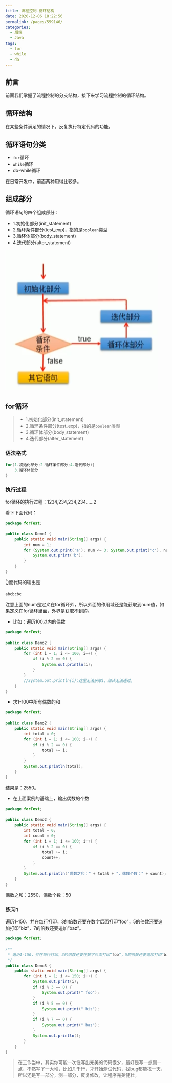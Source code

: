 ```yaml
---
title: 流程控制-循环结构
date: 2020-12-06 18:22:56
permalink: /pages/559146/
categories:
  - 后端
  - Java
tags:
  - for
  - while
  - do
---
```


## 前言
前面我们掌握了流程控制的分支结构，接下来学习流程控制的循环结构。

## 循环结构
在某些条件满足的情况下，反复执行特定代码的功能。

## 循环语句分类

- `for`循环
- `while`循环
- do-while循环

在日常开发中，前面两种用得比较多。

## 组成部分

循环语句的四个组成部分：

- 1.初始化部分(init_statement)
- 2.循环条件部分(test_exp)，指的是`boolean`类型
- 3.循环体部分(body_statement)
- 4.迭代部分(alter_statement)

<img src="https://github.com/SaulJWu/images/blob/main/20201206182748.png?raw=true" alt="20201206182748.png" style="zoom:80%;" />



## for循环

> - 1.初始化部分(init_statement)
> - 2.循环条件部分(test_exp)，指的是`boolean`类型
> - 3.循环体部分(body_statement)
> - 4.迭代部分(alter_statement)



### 语法格式

~~~java
for(1.初始化部分;2.循环条件部分;4.迭代部分){
    3.循环体部分
}
~~~



### 执行过程

for循环的执行过程：1234,234,234,234……2

看下下面代码：

~~~java
package forTest;

public class Demo1 {
    public static void main(String[] args) {
        int num = 1;
        for (System.out.print('a'); num <= 3; System.out.print('c'), num++) {
            System.out.print('b');
        }
    }
}
~~~

👆面代码的输出是

```
abcbcbc
```



注意上面的num是定义在for循环外，所以外面的作用域还是能获取到num值，如果定义在for循环里面，外界是获取不到的。

- 比如：遍历100以内的偶数

~~~java
package forTest;

public class Demo2 {
    public static void main(String[] args) {
        for (int i = 1; i <= 100; i++) {
            if (i % 2 == 0) {
                System.out.println(i);
            }
        }
        //System.out.println(i);这里无法获取i，编译无法通过。
    }
}
~~~

- 求1-100中所有偶数的和

~~~java
package forTest;

public class Demo2 {
    public static void main(String[] args) {
        int total = 0;
        for (int i = 1; i <= 100; i++) {
            if (i % 2 == 0) {
                total += i;
            }
        }
        System.out.println(total);
    }
}
~~~

结果是：2550。

- 在上面案例的基础上，输出偶数的个数

~~~java
package forTest;

public class Demo2 {
    public static void main(String[] args) {
        int total = 0;
        int count = 0;
        for (int i = 1; i <= 100; i++) {
            if (i % 2 == 0) {
                total += i;
                count++;
            }
        }
        System.out.println("偶数之和：" + total + "，偶数个数：" + count);
    }
}
~~~

偶数之和：2550，偶数个数：50



### 练习1

遍历1-150，并在每行打印，3的倍数还要在数字后面打印“foo”，5的倍数还要追加打印“biz”，7的倍数还要追加“baz”。

~~~java
package forTest;

/**
 * 遍历1-150，并在每行打印，3的倍数还要在数字后面打印“foo”，5的倍数还要追加打印“biz”，7的倍数还要追加“baz”。
 */
public class Demo3 {
    public static void main(String[] args) {
        for (int i = 1; i <= 150; i++) {
            System.out.print(i);
            if (i % 3 == 0) {
                System.out.print(" foo");
            }
            if (i % 5 == 0) {
                System.out.print(" biz");
            }
            if (i % 7 == 0) {
                System.out.print(" baz");
            }
            System.out.println();
        }
    }
}
~~~

> 在工作当中，其实你可能一次性写出完美的代码很少，最好是写一点侧一点，不然写了一大堆，比如几千行，才开始测试代码，找bug都能找一天，所以还是写一部分，测一部分，反复修改，让程序完美健壮。